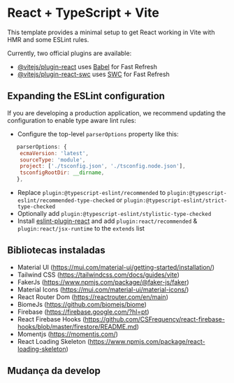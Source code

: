 # React + TypeScript + Vite

This template provides a minimal setup to get React working in Vite with HMR and some ESLint rules.

Currently, two official plugins are available:

- [@vitejs/plugin-react](https://github.com/vitejs/vite-plugin-react/blob/main/packages/plugin-react/README.md) uses [Babel](https://babeljs.io/) for Fast Refresh
- [@vitejs/plugin-react-swc](https://github.com/vitejs/vite-plugin-react-swc) uses [SWC](https://swc.rs/) for Fast Refresh

## Expanding the ESLint configuration

If you are developing a production application, we recommend updating the configuration to enable type aware lint rules:

- Configure the top-level `parserOptions` property like this:

```js
   parserOptions: {
    ecmaVersion: 'latest',
    sourceType: 'module',
    project: ['./tsconfig.json', './tsconfig.node.json'],
    tsconfigRootDir: __dirname,
   },
```

- Replace `plugin:@typescript-eslint/recommended` to `plugin:@typescript-eslint/recommended-type-checked` or `plugin:@typescript-eslint/strict-type-checked`
- Optionally add `plugin:@typescript-eslint/stylistic-type-checked`
- Install [eslint-plugin-react](https://github.com/jsx-eslint/eslint-plugin-react) and add `plugin:react/recommended` & `plugin:react/jsx-runtime` to the `extends` list

## Bibliotecas instaladas

- Material UI (https://mui.com/material-ui/getting-started/installation/)
- Tailwind CSS (https://tailwindcss.com/docs/guides/vite)
- FakerJs (https://www.npmjs.com/package/@faker-js/faker)
- Material Icons (https://mui.com/material-ui/material-icons/)
- React Router Dom (https://reactrouter.com/en/main)
- BiomeJs (https://github.com/biomejs/biome)
- Firebase (https://firebase.google.com/?hl=pt)
- React Firebase Hooks (https://github.com/CSFrequency/react-firebase-hooks/blob/master/firestore/README.md)
- Momentjs (https://momentjs.com/)
- React Loading Skeleton (https://www.npmjs.com/package/react-loading-skeleton)


## Mudança da develop